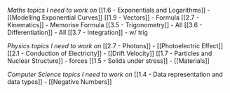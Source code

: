 *Maths topics I need to work on*
[[1.6 - Exponentials and Logarithms]] - [[Modelling Exponential Curves]] 
[[1.9 - Vectors]] - Formula
[[2.7 - Kinematics]] - Memorise Formula
[[3.5 - Trigonometry]] - All
[[3.6 - Differentiation]] - All
[[3.7 - Integration]] - w/ trig

*Physics topics I need to work on*
[[2.7 - Photons]] - [[Photoelectric Effect]] 
[[2.1 - Conduction of Electricity]] - [[Drift Velocity]] 
[[1.7 - Particles and Nuclear Structure]] - forces
[[1.5 - Solids under stress]] - [[Materials]] 

*Computer Science topics I need to work on*
[[1.4 - Data representation and data types]] - [[Negative Numbers]] 
